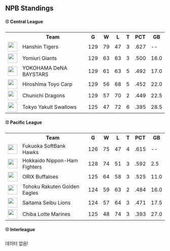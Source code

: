 ## NPB Standings

#### ⚾ Central League

<table>
<tr><th></th><th>Team</th><th>G</th><th>W</th><th>L</th><th>T</th><th>PCT</th><th>GB</th></tr>
<tr>
    <td><img src='https://npb.jp/bis/images/pet2025_t_1.gif' width='30'></td>
    <td>Hanshin
Tigers</td>
    <td>129</td>
    <td>79</td>
    <td>47</td>
    <td>3</td>
    <td>.627</td>
    <td>--</td>
</tr>
<tr>
    <td><img src='https://npb.jp/bis/images/pet2025_g_1.gif' width='30'></td>
    <td>Yomiuri
Giants</td>
    <td>129</td>
    <td>63</td>
    <td>63</td>
    <td>3</td>
    <td>.500</td>
    <td>16.0</td>
</tr>
<tr>
    <td><img src='https://npb.jp/bis/images/pet2025_db_1.gif' width='30'></td>
    <td>YOKOHAMA DeNA
BAYSTARS</td>
    <td>129</td>
    <td>61</td>
    <td>63</td>
    <td>5</td>
    <td>.492</td>
    <td>17.0</td>
</tr>
<tr>
    <td><img src='https://npb.jp/bis/images/pet2025_c_1.gif' width='30'></td>
    <td>Hiroshima Toyo
Carp</td>
    <td>129</td>
    <td>56</td>
    <td>68</td>
    <td>5</td>
    <td>.452</td>
    <td>22.0</td>
</tr>
<tr>
    <td><img src='https://npb.jp/bis/images/pet2025_d_1.gif' width='30'></td>
    <td>Chunichi
Dragons</td>
    <td>129</td>
    <td>57</td>
    <td>70</td>
    <td>2</td>
    <td>.449</td>
    <td>22.5</td>
</tr>
<tr>
    <td><img src='https://npb.jp/bis/images/pet2025_s_1.gif' width='30'></td>
    <td>Tokyo Yakult
Swallows</td>
    <td>125</td>
    <td>47</td>
    <td>72</td>
    <td>6</td>
    <td>.395</td>
    <td>28.5</td>
</tr>
</table>

#### ⚾ Pacific League

<table>
<tr><th></th><th>Team</th><th>G</th><th>W</th><th>L</th><th>T</th><th>PCT</th><th>GB</th></tr>
<tr>
    <td><img src='https://npb.jp/bis/images/pet2025_h_1.gif' width='30'></td>
    <td>Fukuoka SoftBank
Hawks</td>
    <td>126</td>
    <td>75</td>
    <td>47</td>
    <td>4</td>
    <td>.615</td>
    <td>--</td>
</tr>
<tr>
    <td><img src='' width='30'></td>
    <td>Hokkaido Nippon-Ham
Fighters</td>
    <td>128</td>
    <td>74</td>
    <td>51</td>
    <td>3</td>
    <td>.592</td>
    <td>2.5</td>
</tr>
<tr>
    <td><img src='' width='30'></td>
    <td>ORIX
Buffaloes</td>
    <td>125</td>
    <td>64</td>
    <td>58</td>
    <td>3</td>
    <td>.525</td>
    <td>11.0</td>
</tr>
<tr>
    <td><img src='https://npb.jp/bis/images/pet2025_e_1.gif' width='30'></td>
    <td>Tohoku Rakuten
Golden Eagles</td>
    <td>124</td>
    <td>59</td>
    <td>63</td>
    <td>2</td>
    <td>.484</td>
    <td>16.0</td>
</tr>
<tr>
    <td><img src='https://npb.jp/bis/images/pet2025_l_1.gif' width='30'></td>
    <td>Saitama Seibu
Lions</td>
    <td>124</td>
    <td>57</td>
    <td>64</td>
    <td>3</td>
    <td>.471</td>
    <td>17.5</td>
</tr>
<tr>
    <td><img src='https://npb.jp/bis/images/pet2025_m_1.gif' width='30'></td>
    <td>Chiba Lotte
Marines</td>
    <td>125</td>
    <td>48</td>
    <td>74</td>
    <td>3</td>
    <td>.393</td>
    <td>27.0</td>
</tr>
</table>

#### ⚾ Interleague

데이터 없음!

